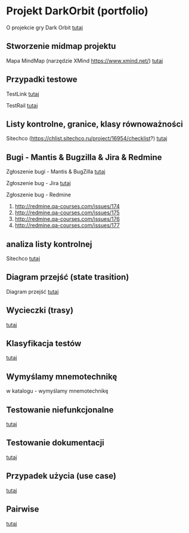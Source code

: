 # Projekt DarkOrbit (portfolio)

O projekcie gry Dark Orbit [tutaj](https://qa-courses.atlassian.net/wiki/spaces/ST6/pages/714637394/Artur+Kr+l?atlOrigin=eyJpIjoiZjE2NDM5MmMzNGIxNDg5MGE5NzQzOGEzNDUyNDFjMGEiLCJwIjoiYyJ9)

## Stworzenie midmap projektu

Mapa MindMap (narzędzie XMind https://www.xmind.net/) [tutaj](https://qa-courses.atlassian.net/wiki/spaces/ST6/pages/714702915/Mind+Map+Dark+Orbit?atlOrigin=eyJpIjoiZDFmZmVhMDUzYjQ0NDNkMWJhZWJjNjlmYzFmNDBhNjEiLCJwIjoiYyJ9)

## Przypadki testowe

TestLink [tutaj](https://qa-courses.atlassian.net/wiki/spaces/ST6/pages/740917291/Przypadki+testowe+DarkOrbit?atlOrigin=eyJpIjoiODU0MWQ4ZTNiZDhmNDJlMzkxYjY0ZDVmOWU2MzBhMjEiLCJwIjoiYyJ9)

TestRail [tutaj](https://qa-courses.atlassian.net/wiki/spaces/ST6/pages/740917291/Przypadki+testowe+DarkOrbit?atlOrigin=eyJpIjoiODU0MWQ4ZTNiZDhmNDJlMzkxYjY0ZDVmOWU2MzBhMjEiLCJwIjoiYyJ9)

## Listy kontrolne, granice, klasy równoważności

Sitechco (https://chlist.sitechco.ru/project/16954/checklist?) [tutaj](https://qa-courses.atlassian.net/wiki/spaces/ST6/pages/741310494/Listy+kontrolne+DarkOrbit?atlOrigin=eyJpIjoiMTk3NzQ5MzcxNzNkNDVmYTg5MTAzNzFmMGI2NDljYjMiLCJwIjoiYyJ9)

## Bugi - Mantis & Bugzilla & Jira & Redmine
Zgłoszenie bugi - Mantis & BugZilla [tutaj](https://qa-courses.atlassian.net/wiki/spaces/ST6/pages/740917295/Ulepszenia+i+Bugi+DarkOrbit?atlOrigin=eyJpIjoiYzhlYTE1N2UwMjI0NGUxMmI5YWRmODg2Mjc4YTczZDgiLCJwIjoiYyJ9)

Zgłoszenie bug  - Jira [tutaj](https://qa-courses.atlassian.net/projects/ST06/issues/ST06-10?filter=allopenissues)

Zgłoszenie bug - Redmine

1. http://redmine.qa-courses.com/issues/174
2. http://redmine.qa-courses.com/issues/175
3. http://redmine.qa-courses.com/issues/176
4. http://redmine.qa-courses.com/issues/177

## analiza listy kontrolnej

Sitechco [tutaj](https://qa-courses.atlassian.net/wiki/spaces/ST6/pages/740884504/Analiza+listy+kontrolnej+DarkOrbit?atlOrigin=eyJpIjoiYzg0YWNjYjE5ZmRiNDRkNmEzOWJkNjVhYTBkYzkzODIiLCJwIjoiYyJ9)

## Diagram przejść (state trasition)

Diagram przejść [tutaj](https://qa-courses.atlassian.net/wiki/spaces/ST6/pages/745111612/State+Transition+DarkOrbit?atlOrigin=eyJpIjoiMmY4ZmZjYjc1MjA3NGYyOWE5MjE0ZTc5NThiNDFiOTkiLCJwIjoiYyJ9)

## Wycieczki (trasy) 

[tutaj](https://qa-courses.atlassian.net/wiki/spaces/ST6/pages/754876473/Wycieczki+trasy+DarkOrbit?atlOrigin=eyJpIjoiNWFiMTM2MzQ5YzJhNGQ4MTlkM2FlYTNkMjIyOTYwMGMiLCJwIjoiYyJ9)

## Klasyfikacja testów

[tutaj](https://qa-courses.atlassian.net/wiki/spaces/ST6/pages/756482069/Klasyfikacja+test+w+DarkOrbit?atlOrigin=eyJpIjoiMzMzY2FiZDI0MWI0NDMxOTg4MTNjMTc1ZTg0MDgzNWYiLCJwIjoiYyJ9)


## Wymyślamy mnemotechnikę

w katalogu - wymyślamy mnemotechnikę

## Testowanie niefunkcjonalne

[tutaj](https://qa-courses.atlassian.net/wiki/spaces/ST6/pages/759365633/Plan+testowania+wed+ug+r+nych+rodzaj+w+testowania+niefunkcjonalnego+DarkOrbit?atlOrigin=eyJpIjoiNDY4OGYyOTUwMjQ2NDhhNDgyMzlmNmZiNjZlZmI4NzMiLCJwIjoiYyJ9)

## Testowanie dokumentacji

[tutaj](https://qa-courses.atlassian.net/wiki/spaces/ST6/pages/765296641/Dokumentacja+Dark+Orbit?atlOrigin=eyJpIjoiMjk0OWE5MTRjNTVmNGQyZDkwN2Y5ZDM4ZmI4YzNmZTAiLCJwIjoiYyJ9)


## Przypadek użycia (use case)

[tutaj](https://qa-courses.atlassian.net/wiki/spaces/ST6/pages/763920388/Use+Case+DarkOrbit?atlOrigin=eyJpIjoiMzZmMWZlMDU4NDBiNDM3ZmFkNWNhNDBkOTc0OTJkYmQiLCJwIjoiYyJ9)

## Pairwise

[tutaj](https://qa-courses.atlassian.net/wiki/spaces/ST6/pages/779190273/Pairwise+DarkOrbit?atlOrigin=eyJpIjoiMjYyNzM4MWJjNjZhNDIyNDkyNjY3YzMzN2U0Y2ZhNDQiLCJwIjoiYyJ9)